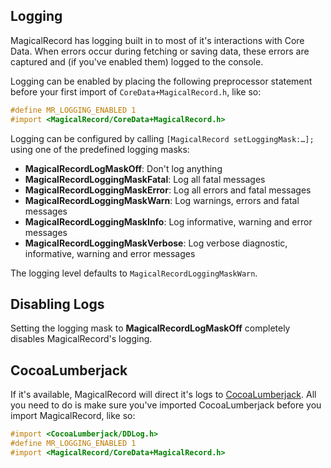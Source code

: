 ## Logging

MagicalRecord has logging built in to most of it's interactions with Core Data. When errors occur during fetching or saving data, these errors are captured and (if you've enabled them) logged to the console.

Logging can be enabled by placing the following preprocessor statement before your first import of `CoreData+MagicalRecord.h`, like so:

```objective-c
#define MR_LOGGING_ENABLED 1
#import <MagicalRecord/CoreData+MagicalRecord.h>
```

Logging can be configured by calling `[MagicalRecord setLoggingMask:…];` using one of the predefined logging masks:

- **MagicalRecordLogMaskOff**: Don't log anything
- **MagicalRecordLoggingMaskFatal**: Log all fatal messages
- **MagicalRecordLoggingMaskError**: Log all errors and fatal messages
- **MagicalRecordLoggingMaskWarn**: Log warnings, errors and fatal messages
- **MagicalRecordLoggingMaskInfo**: Log informative, warning and error messages
- **MagicalRecordLoggingMaskVerbose**: Log verbose diagnostic, informative, warning and error messages

The logging level defaults to `MagicalRecordLoggingMaskWarn`.

## Disabling Logs

Setting the logging mask to **MagicalRecordLogMaskOff** completely disables MagicalRecord's logging.

## CocoaLumberjack

If it's available, MagicalRecord will direct it's logs to [CocoaLumberjack](https://github.com/CocoaLumberjack/CocoaLumberjack). All you need to do is make sure you've imported CocoaLumberjack before you import MagicalRecord, like so:

```objective-c
#import <CocoaLumberjack/DDLog.h>
#define MR_LOGGING_ENABLED 1
#import <MagicalRecord/CoreData+MagicalRecord.h>
```
